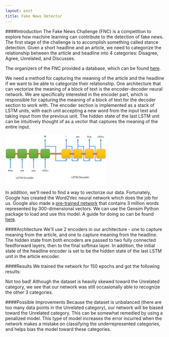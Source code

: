 ```yaml
---
layout: post
title: Fake News Detector
---
```

####Introduction
The Fake News Challenge (FNC) is a competition to explore how machine learning can contribute to the detection of fake news. The first stage of the challenge is to accomplish something called stance detection. Given a short headline and an article, we need to categorize the relationship between the article and headline into 4 categories: Disagree, Agree, Unrelated, and Discusses.

The organizers of the FNC provided a database, which can be found [here](https://github.com/FakeNewsChallenge/fnc-1-baseline). 

We need a method for capturing the meaning of the article and the headline if we want to be able to categorize their relationship. One architecture that can vectorize the meaning of a block of text is the encoder-decoder neural network. We are specifically interested in the encoder part, which is responsible for capturing the meaning of a block of text for the decoder section to work with. The encoder section is implemented as a stack of LSTM units, with each unit accepting a new word from the input text and taking input from the previous unit. The hidden state of the last LSTM unit can be intuitively thought of as a vector that captures the meaning of the entire input. 

![Image of Encoder-Decoder architecture](/images/LSTMEncoder.jpeg)

In addition, we'll need to find a way to vectorize our data. Fortunately, Google has created the Word2Vec neural network which does the job for us. Google also made a [pre-trained network](https://drive.google.com/file/d/0B7XkCwpI5KDYNlNUTTlSS21pQmM/edit?usp=sharing) that contains 3 million words represented by 300-dimensional vectors. We can use the Gensim Python package to load and use this model. A guide for doing so can be found [here](https://machinelearningmastery.com/develop-word-embeddings-python-gensim/).

####Architecture
We'll use 2 encoders in our architecture - one to capture meaning from the article, and one to capture meaning from the headline. The hidden state from both encoders are passed to two fully connected feedforward layers, then to the final softmax layer. In addition, the initial state of the headline encoder is set to be the hidden state of the last LSTM unit in the article encoder.

####Results
We trained the network for 150 epochs and got the following results:

Not too bad! Although the dataset is heavily skewed toward the Unrelated category, we see that our network was still occasionally able to recognize the other 3 categories.

####Possible Improvements
Because the dataset is unbalanced (there are too many data points in the Unrelated category), our network will be biased toward the Unrelated category. This can be somewhat remedied by using a penalized model. This type of model increases the error incurred when the network makes a mistake on classifying the underrepresented categories, and helps bias the model toward these categories.










